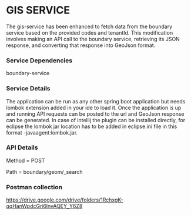 # **GIS SERVICE**

The gis-service has been enhanced to fetch data from the boundary service based on the provided codes and tenantId. This modification involves making an API call to the boundary service, retrieving its JSON response, and converting that response into GeoJson format.

### **Service Dependencies**

boundary-service

### **Service Details**

The application can be run as any other spring boot application but needs lombok extension added in your ide to load it. Once the application is up and running API requests can be posted to the url and GeoJson response can be generated. In case of intellij the plugin can be installed directly, for eclipse the lombok jar location has to be added in eclipse.ini file in this format -javaagent:lombok.jar.

### **API Details**

Method = POST

Path   = boundary/geom/_search

### **Postman collection**

https://drive.google.com/drive/folders/1RchxgK-qqHanWpdcGri6lnvAQEY_Y6Z8
